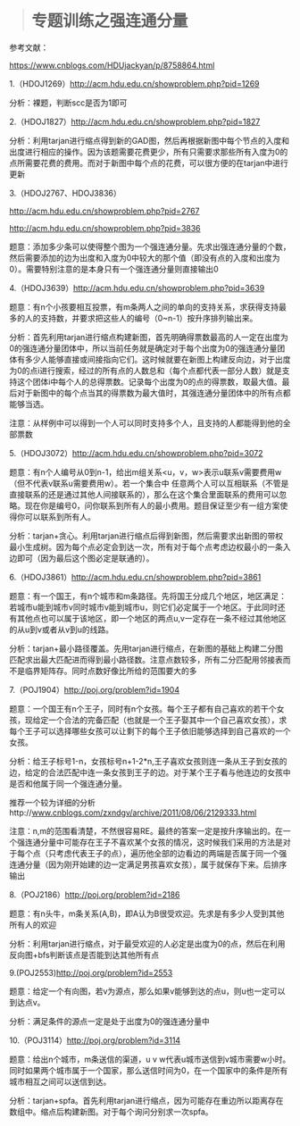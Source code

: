 > # 专题训练之强连通分量

参考文献：

<https://www.cnblogs.com/HDUjackyan/p/8758864.html>

1.（HDOJ1269）http://acm.hdu.edu.cn/showproblem.php?pid=1269

分析：裸题，判断scc是否为1即可

2.（HDOJ1827）http://acm.hdu.edu.cn/showproblem.php?pid=1827

分析：利用tarjan进行缩点得到新的GAD图，然后再根据新图中每个节点的入度和出度进行相应的操作。因为该题需要花费更少，所有只需要求那些所有入度为0的点所需要花费的费用。而对于新图中每个点的花费，可以很方便的在tarjan中进行更新

3.（HDOJ2767、HDOJ3836）

http://acm.hdu.edu.cn/showproblem.php?pid=2767                 

http://acm.hdu.edu.cn/showproblem.php?pid=3836

题意：添加多少条可以使得整个图为一个强连通分量。先求出强连通分量的个数，然后需要添加的边为出度和入度为0中较大的那个值（即没有点的入度和出度为0）。需要特别注意的是本身只有一个强连通分量则直接输出0

4.（HDOJ3639）http://acm.hdu.edu.cn/showproblem.php?pid=3639

题意：有n个小孩要相互投票，有m条两人之间的单向的支持关系，求获得支持最多的人的支持数，并要求把这些人的编号（0~n-1）按升序排列输出来。

分析：首先利用tarjan进行缩点构建新图，首先明确得票数最高的人一定在出度为0的强连通分量团体中，所以当前任务就是确定对于每个出度为0的强连通分量团体有多少人能够直接或间接指向它们。这时候就要在新图上构建反向边，对于出度为0的点i进行搜索，经过的所有点的人数总和（每个点都代表一部分人数）就是支持这个团体i中每个人的总得票数。记录每个出度为0的点的得票数，取最大值。最后对于新图中的每个点当其的得票数为最大值时，其强连通分量团体中的所有点都能够当选。

注意：从样例中可以得到一个人可以同时支持多个人，且支持的人都能得到他的全部票数

5.（HDOJ3072）http://acm.hdu.edu.cn/showproblem.php?pid=3072

题意：有n个人编号从0到n-1，给出m组关系<u，v，w>表示u联系v需要费用w（但不代表v联系u需要费用w）。若一个集合中 任意两个人可以互相联系（不管是直接联系的还是通过其他人间接联系的），那么在这个集合里面联系的费用可以忽略。现在你是编号0，问你联系到所有人的最小费用。题目保证至少有一组方案使得你可以联系到所有人。

分析：tarjan+贪心。利用tarjan进行缩点后得到新图，然后需要求出新图的带权最小生成树。因为每个点必定会到达一次，所有对于每个点考虑边权最小的一条入边即可（因为最后这个图必定是联通的）。

6.（HDOJ3861）http://acm.hdu.edu.cn/showproblem.php?pid=3861

题意：有一个国王，有n个城市和m条路径。先将国王分成几个地区，地区满足：若城市u能到城市v同时城市v能到城市u，则它们必定属于一个地区。于此同时还有其他点也可以属于该地区，即一个地区的两点u,v一定存在一条不经过其他地区的从u到v或者从v到u的线路。

分析：tarjan+最小路径覆盖。先用tarjan进行缩点，在新图的基础上构建二分图匹配求出最大匹配进而得到最小路径数。注意点数较多，所有二分匹配用邻接表而不是临界矩阵存。同时点数好像比所给的范围要大的多

7.（POJ1904）http://poj.org/problem?id=1904

题意：一个国王有n个王子，同时有n个女孩。每个王子都有自己喜欢的若干个女孩，现给定一个合法的完备匹配（也就是一个王子娶其中一个自己喜欢女孩），求每个王子可以选择哪些女孩可以让剩下的每个王子依旧能够选择到自己喜欢的一个女孩。

分析：给王子标号1-n，女孩标号n+1-2*n,王子喜欢女孩则连一条从王子到女孩的边，给定的合法匹配中连一条女孩到王子的边。对于某个王子看与他连边的女孩中是否和他属于同一个强连通分量。

推荐一个较为详细的分析http://www.cnblogs.com/zxndgv/archive/2011/08/06/2129333.html

注意：n,m的范围看清楚，不然很容易RE。最终的答案一定是按升序输出的。在一个强连通分量中可能存在王子不喜欢某个女孩的情况，这时候我们采用的方法是对于每个点（只考虑代表王子的点），遍历他全部的边看边的两端是否属于同一个强连通分量（因为刚开始建的边一定满足男孩喜欢女孩），属于就保存下来。后排序输出

8.（POJ2186）http://poj.org/problem?id=2186

题意：有n头牛，m条关系(A,B)，即A认为B很受欢迎。先求是有多少人受到其他所有人的欢迎

分析：利用tarjan进行缩点，对于最受欢迎的人必定是出度为0的点，然后在利用反向图+bfs判断该点是否能到达其他所有点

9.(POJ2553)http://poj.org/problem?id=2553

题意：给定一个有向图，若v为源点，那么如果v能够到达的点u，则u也一定可以到达点v。

分析：满足条件的源点一定是处于出度为0的强连通分量中

10.（POJ3114）http://poj.org/problem?id=3114

题意：给出n个城市，m条送信的渠道，u v w代表u城市送信到v城市需要w小时。同时如果两个城市属于一个国家，那么送信时间为0，在一个国家中的条件是所有城市相互之间可以送信到达。

分析：tarjan+spfa。首先利用tarjan进行缩点，因为可能存在重边所以距离存在数组中。缩点后构建新图。对于每个询问分别求一次spfa。